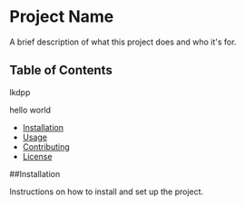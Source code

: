 # Project Name

A brief description of what this project does and who it's for.

## Table of Contents
lkdpp

hello world

- [Installation](#installation)
- [Usage](#usage)
- [Contributing](#contributing)
- [License](#license)

##Installation

Instructions on how to install and set up the project.
